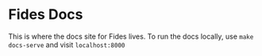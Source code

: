 # Fides Docs

This is where the docs site for Fides lives. To run the docs locally, use `make docs-serve` and visit `localhost:8000`

